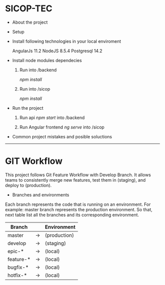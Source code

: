 # SICOP-TEC


 * About the project


 * Setup

 - Install following technologies in your local enviroment
    
    AngularJs 11.2
    NodeJS 8.5.4
    Postgresql 14.2


 - Install node modules dependecies

    1. Run into /backend
  
        *npm install*
    
    2. Run into /sicop
    
        *npm install*

 - Run the project

    1. Run api
        *npm start* into /backend

    2. Run Angular frontend
        *ng serve* into /sicop


 - Common project mistakes and posible soluctions



-----------------------------

# GIT Workflow

This project follows Git Feature Workflow with Develop Branch. It allows teams to consistently merge new features, test them in (staging), and deploy to (production).


* Branches and environments

Each branch represents the code that is running on an environment. For example: master branch represents the production environment. So that, next table list all the branches and its corresponding environment.

 **Branch**    |   | **Environment**
------------|---|------------
 master    | -> |	(production)
 develop   | -> |	(staging)
 epic-*    | -> |	(local)
 feature-* | -> |	(local)
 bugfix-*  | -> |	(local)
 hotfix-*  | -> |	(local)
